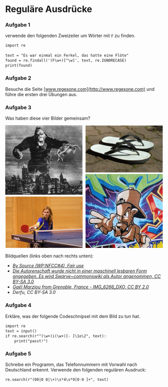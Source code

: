 
# Reguläre Ausdrücke

### Aufgabe 1

verwende den folgenden Zweizeiler um Wörter mit `F` zu finden.

    import re

    text = "Es war einmal ein Ferkel, das hatte eine Flöte"
    found = re.findall('(F\w+)[^\w]', text, re.IGNORECASE)
    print(found)


### Aufgabe 2

Besuche die Seite [www.regexone.com](http://www.regexone.com) und führe die ersten drei Übungen aus.

### Aufgabe 3

Was haben diese vier Bilder gemeinsam?

![King Kong Flip Flop Hip Hop Ping Pong](regex.jpg)

Bildquellen (links oben nach rechts unten):

* *[By Source (WP:NFCC#4), Fair use](https://en.wikipedia.org/w/index.php?curid=48711736)*
* *[Die Autorenschaft wurde nicht in einer maschinell lesbaren Form angegeben. Es wird Swarve~commonswiki als Autor angenommen, CC BY-SA 3.0](https://commons.wikimedia.org/w/index.php?curid=336076)*
* *[Gaël Marziou from Grenoble, France - IMG_6266_DXO, CC BY 2.0](https://commons.wikimedia.org/w/index.php?curid=47416377)*
* *Derfu, CC BY-SA 3.0*

### Aufgabe 4

Erkläre, was der folgende Codeschnipsel mit dem Bild zu tun hat.

    import re
    text = input()
    if re.search(r"^(\w+)i(\w+)[- ]\1o\2", text):
        print("passt!")

### Aufgabe 5

Schreibe ein Programm, das Telefonnummern mit Vorwahl nach Deutschland erkennt.
Verwende den folgenden regulären Ausdruck:

    re.search(r"(00|0 0|\+)\s*4\s*9[0-9 ]+", text)


